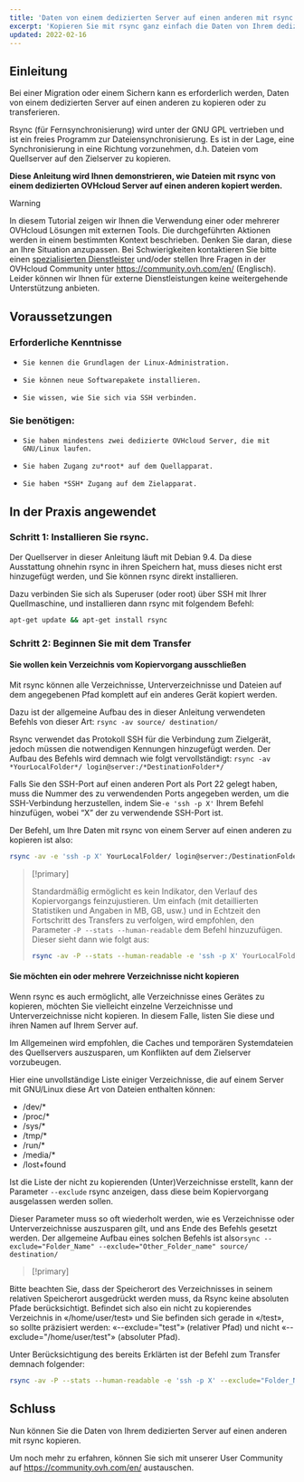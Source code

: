 ```yaml
---
title: 'Daten von einem dedizierten Server auf einen anderen mit rsync kopieren'
excerpt: 'Kopieren Sie mit rsync ganz einfach die Daten von Ihrem dedizierten Server auf einen anderen'
updated: 2022-02-16
---
```



## Einleitung

Bei einer Migration oder einem Sichern kann es erforderlich werden, Daten von einem dedizierten Server auf einen anderen zu kopieren oder zu transferieren. 

Rsync (für Fernsynchronisierung) wird unter der GNU GPL vertrieben und ist ein freies Programm zur Dateiensynchronisierung. Es ist in der Lage, eine Synchronisierung in eine Richtung vorzunehmen, d.h. Dateien vom Quellserver auf den Zielserver zu kopieren. 

**Diese Anleitung wird Ihnen demonstrieren, wie Dateien mit rsync von einem dedizierten OVHcloud Server auf einen anderen kopiert werden.**

> [!warning]
>
In diesem Tutorial zeigen wir Ihnen die Verwendung einer oder mehrerer OVHcloud Lösungen mit externen Tools. Die durchgeführten Aktionen werden in einem bestimmten Kontext beschrieben. Denken Sie daran, diese an Ihre Situation anzupassen. Bei Schwierigkeiten kontaktieren Sie bitte einen [spezialisierten Dienstleister](https://partner.ovhcloud.com/de/directory/) und/oder stellen Ihre Fragen in der OVHcloud Community unter <https://community.ovh.com/en/> (Englisch). Leider können wir Ihnen für externe Dienstleistungen keine weitergehende Unterstützung anbieten.
>

## Voraussetzungen


### Erforderliche Kenntnisse

*     Sie kennen die Grundlagen der Linux-Administration.
*     Sie können neue Softwarepakete installieren. 
*     Sie wissen, wie Sie sich via SSH verbinden.


### Sie benötigen:

*     Sie haben mindestens zwei dedizierte OVHcloud Server, die mit GNU/Linux laufen.
*     Sie haben Zugang zu*root* auf dem Quellapparat.
*     Sie haben *SSH* Zugang auf dem Zielapparat.

## In der Praxis angewendet


### Schritt 1: Installieren Sie rsync.

Der Quellserver in dieser Anleitung läuft mit Debian 9.4. Da diese Ausstattung ohnehin rsync in ihren Speichern hat, muss dieses nicht erst hinzugefügt werden, und Sie können rsync direkt installieren.

Dazu verbinden Sie sich als Superuser (oder root) über SSH mit Ihrer Quellmaschine, und installieren dann rsync mit folgendem Befehl:

```sh
apt-get update && apt-get install rsync
```

### Schritt 2: Beginnen Sie mit dem Transfer


#### Sie wollen kein Verzeichnis vom Kopiervorgang ausschließen

Mit rsync können alle Verzeichnisse, Unterverzeichnisse und Dateien auf dem angegebenen Pfad komplett auf ein anderes Gerät kopiert werden.

Dazu ist der allgemeine Aufbau des in dieser Anleitung verwendeten Befehls von dieser Art: `rsync -av source/ destination/`  

Rsync verwendet das Protokoll SSH für die Verbindung zum Zielgerät, jedoch müssen die notwendigen Kennungen hinzugefügt werden. Der Aufbau des Befehls wird demnach wie folgt vervollständigt: `rsync -av *YourLocalFolder*/ login@server:/*DestinationFolder*/`

Falls Sie den SSH-Port auf einen anderen Port als Port 22 gelegt haben, muss die Nummer des zu verwendenden Ports angegeben werden, um die SSH-Verbindung herzustellen, indem Sie` -e 'ssh -p X' ` Ihrem Befehl hinzufügen, wobei “X” der zu verwendende SSH-Port ist.

Der Befehl, um Ihre Daten mit rsync von einem Server auf einen anderen zu kopieren ist also:

```sh
rsync -av -e 'ssh -p X' YourLocalFolder/ login@server:/DestinationFolder/
```

> [!primary]
>
> Standardmäßig ermöglicht es kein Indikator, den Verlauf des Kopiervorgangs feinzujustieren.
> Um einfach (mit detaillierten Statistiken und Angaben in MB, GB, usw.)  und in Echtzeit den Fortschritt des Transfers zu verfolgen, wird empfohlen, den Parameter `-P --stats --human-readable` dem Befehl hinzuzufügen. Dieser sieht dann wie folgt aus:
>
> ```sh
> rsync -av -P --stats --human-readable -e 'ssh -p X' YourLocalFolder/ login@server:/DestinationFolder/
> ```


#### Sie möchten ein oder mehrere Verzeichnisse nicht kopieren

Wenn rsync es auch ermöglicht, alle Verzeichnisse eines Gerätes zu kopieren, möchten Sie vielleicht einzelne Verzeichnisse und Unterverzeichnisse nicht kopieren. In diesem Falle, listen Sie diese und ihren Namen auf Ihrem Server auf.

Im Allgemeinen wird empfohlen, die Caches und temporären Systemdateien des Quellservers auszusparen, um Konflikten auf dem Zielserver vorzubeugen. 

Hier eine unvollständige Liste einiger Verzeichnisse, die auf einem Server mit GNU/Linux diese Art von Dateien enthalten können: 

* /dev/*
* /proc/* 
* /sys/*
* /tmp/*
* /run/*
* /media/*
* /lost+found
 
Ist die Liste der nicht zu kopierenden (Unter)Verzeichnisse erstellt, kann der Parameter `--exclude` rsync anzeigen, dass diese beim Kopiervorgang ausgelassen werden sollen. 
 
Dieser Parameter muss so oft wiederholt werden, wie es Verzeichnisse oder Unterverzeichnisse auszusparen gilt, und ans Ende des Befehls gesetzt werden. Der allgemeine Aufbau eines solchen Befehls ist also`rsync --exclude="Folder_Name" --exclude="Other_Folder_name" source/ destination/`

> [!primary]
>
Bitte beachten Sie, dass der Speicherort des Verzeichnisses in seinem relativen Speicherort ausgedrückt werden muss, da Rsync keine absoluten Pfade berücksichtigt. Befindet sich also ein nicht zu kopierendes Verzeichnis in «/home/user/test» und Sie befinden sich gerade in «/test», so sollte präzisiert werden: «--exclude="test"» (relativer Pfad) und nicht «--exclude="/home/user/test"» (absoluter Pfad). 
>


Unter Berücksichtigung des bereits Erklärten ist der Befehl zum Transfer demnach folgender:
 	
```sh
rsync -av -P --stats --human-readable -e 'ssh -p X' --exclude="Folder_Name" --exclude="Other_Folder_name" YourLocalFolder/ login@server:/DestinationFolder/
```

## Schluss

Nun können Sie die Daten von Ihrem dedizierten Server auf einen anderen mit rsync kopieren.

Um noch mehr zu erfahren, können Sie sich mit unserer User Community auf <https://community.ovh.com/en/> austauschen.
